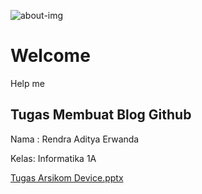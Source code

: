 ![about-img](https://github.com/RendraAditya/Rendraaditya.github.io/assets/148983079/a79cd32c-d183-44ea-b90a-9ae5e04961bd)
# Welcome
Help me
## Tugas Membuat Blog Github
Nama : Rendra Aditya Erwanda

Kelas: Informatika 1A


[Tugas Arsikom Device.pptx](https://github.com/RendraAditya/Rendraaditya.github.io/files/13177644/Tugas.Arsikom.Device.pptx)

